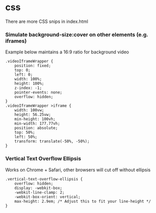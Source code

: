 # css
There are more CSS snips in index.html


### Simulate background-size:cover on other elements (e.g. iframes)
Example below maintains a 16:9 ratio for background video
```
.videoIframeWrapper {
	position: fixed;
	top: 0;
	left: 0;
	width: 100%;
	height: 100%;
	z-index: -1;
	pointer-events: none;
	overflow: hidden;
}
.videoIframeWrapper >iframe {
	width: 100vw;
	height: 56.25vw;
	min-height: 100vh;
	min-width: 177.77vh;
	position: absolute;
	top: 50%;
	left: 50%;
	transform: translate(-50%, -50%);
}
```


### Vertical Text Overflow Ellipsis
Works on Chrome + Safari, other browsers will cut off without ellipsis
```
.vertical-text-overflow-ellipsis {
	overflow: hidden;
	display: -webkit-box;
	-webkit-line-clamp: 2;
	-webkit-box-orient: vertical;
	max-height: 2.9em; /* Adjust this to fit your line-height */
}
```

